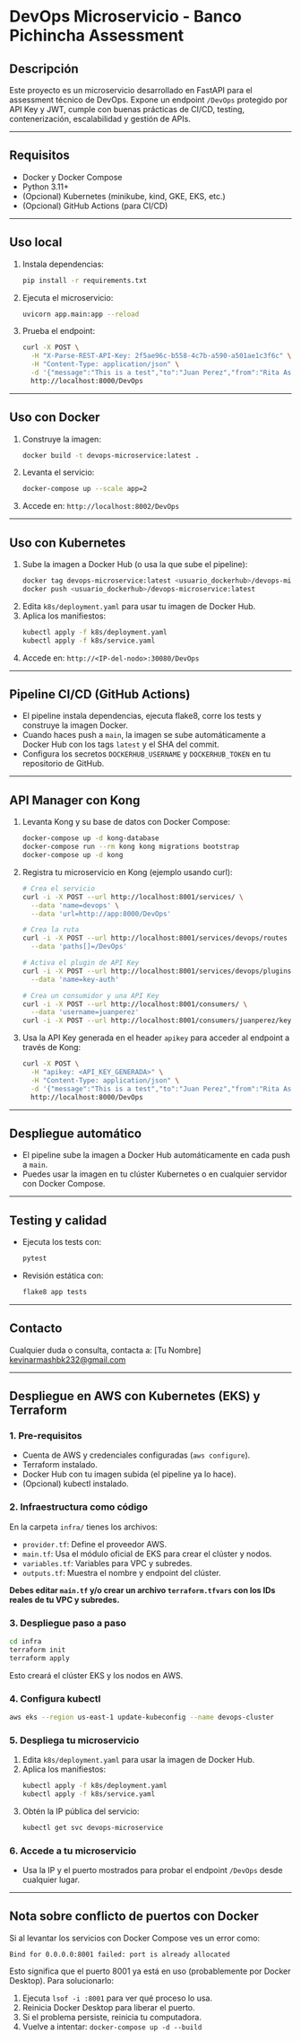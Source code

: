 # DevOps Microservicio - Banco Pichincha Assessment

## Descripción
Este proyecto es un microservicio desarrollado en FastAPI para el assessment técnico de DevOps. Expone un endpoint `/DevOps` protegido por API Key y JWT, cumple con buenas prácticas de CI/CD, testing, contenerización, escalabilidad y gestión de APIs.

---

## Requisitos
- Docker y Docker Compose
- Python 3.11+
- (Opcional) Kubernetes (minikube, kind, GKE, EKS, etc.)
- (Opcional) GitHub Actions (para CI/CD)

---

## Uso local
1. Instala dependencias:
   ```bash
   pip install -r requirements.txt
   ```
2. Ejecuta el microservicio:
   ```bash
   uvicorn app.main:app --reload
   ```
3. Prueba el endpoint:
   ```bash
   curl -X POST \
     -H "X-Parse-REST-API-Key: 2f5ae96c-b558-4c7b-a590-a501ae1c3f6c" \
     -H "Content-Type: application/json" \
     -d '{"message":"This is a test","to":"Juan Perez","from":"Rita Asturia","timeToLifeSec":45}' \
     http://localhost:8000/DevOps
   ```

---

## Uso con Docker
1. Construye la imagen:
   ```bash
   docker build -t devops-microservice:latest .
   ```
2. Levanta el servicio:
   ```bash
   docker-compose up --scale app=2
   ```
3. Accede en: `http://localhost:8002/DevOps`

---

## Uso con Kubernetes
1. Sube la imagen a Docker Hub (o usa la que sube el pipeline):
   ```bash
   docker tag devops-microservice:latest <usuario_dockerhub>/devops-microservice:latest
   docker push <usuario_dockerhub>/devops-microservice:latest
   ```
2. Edita `k8s/deployment.yaml` para usar tu imagen de Docker Hub.
3. Aplica los manifiestos:
   ```bash
   kubectl apply -f k8s/deployment.yaml
   kubectl apply -f k8s/service.yaml
   ```
4. Accede en: `http://<IP-del-nodo>:30080/DevOps`

---

## Pipeline CI/CD (GitHub Actions)
- El pipeline instala dependencias, ejecuta flake8, corre los tests y construye la imagen Docker.
- Cuando haces push a `main`, la imagen se sube automáticamente a Docker Hub con los tags `latest` y el SHA del commit.
- Configura los secretos `DOCKERHUB_USERNAME` y `DOCKERHUB_TOKEN` en tu repositorio de GitHub.

---

## API Manager con Kong
1. Levanta Kong y su base de datos con Docker Compose:
   ```bash
   docker-compose up -d kong-database
   docker-compose run --rm kong kong migrations bootstrap
   docker-compose up -d kong
   ```
2. Registra tu microservicio en Kong (ejemplo usando curl):
   ```bash
   # Crea el servicio
   curl -i -X POST --url http://localhost:8001/services/ \
     --data 'name=devops' \
     --data 'url=http://app:8000/DevOps'

   # Crea la ruta
   curl -i -X POST --url http://localhost:8001/services/devops/routes \
     --data 'paths[]=/DevOps'

   # Activa el plugin de API Key
   curl -i -X POST --url http://localhost:8001/services/devops/plugins \
     --data 'name=key-auth'

   # Crea un consumidor y una API Key
   curl -i -X POST --url http://localhost:8001/consumers/ \
     --data 'username=juanperez'
   curl -i -X POST --url http://localhost:8001/consumers/juanperez/key-auth
   ```
3. Usa la API Key generada en el header `apikey` para acceder al endpoint a través de Kong:
   ```bash
   curl -X POST \
     -H "apikey: <API_KEY_GENERADA>" \
     -H "Content-Type: application/json" \
     -d '{"message":"This is a test","to":"Juan Perez","from":"Rita Asturia","timeToLifeSec":45}' \
     http://localhost:8000/DevOps
   ```

---

## Despliegue automático
- El pipeline sube la imagen a Docker Hub automáticamente en cada push a `main`.
- Puedes usar la imagen en tu clúster Kubernetes o en cualquier servidor con Docker Compose.

---

## Testing y calidad
- Ejecuta los tests con:
  ```bash
  pytest
  ```
- Revisión estática con:
  ```bash
  flake8 app tests
  ```

---

## Contacto
Cualquier duda o consulta, contacta a: [Tu Nombre] <kevinarmashbk232@gmail.com> 

---

## Despliegue en AWS con Kubernetes (EKS) y Terraform

### 1. Pre-requisitos
- Cuenta de AWS y credenciales configuradas (`aws configure`).
- Terraform instalado.
- Docker Hub con tu imagen subida (el pipeline ya lo hace).
- (Opcional) kubectl instalado.

### 2. Infraestructura como código
En la carpeta `infra/` tienes los archivos:
- `provider.tf`: Define el proveedor AWS.
- `main.tf`: Usa el módulo oficial de EKS para crear el clúster y nodos.
- `variables.tf`: Variables para VPC y subredes.
- `outputs.tf`: Muestra el nombre y endpoint del clúster.

**Debes editar `main.tf` y/o crear un archivo `terraform.tfvars` con los IDs reales de tu VPC y subredes.**

### 3. Despliegue paso a paso
```bash
cd infra
terraform init
terraform apply
```
Esto creará el clúster EKS y los nodos en AWS.

### 4. Configura kubectl
```bash
aws eks --region us-east-1 update-kubeconfig --name devops-cluster
```

### 5. Despliega tu microservicio
1. Edita `k8s/deployment.yaml` para usar la imagen de Docker Hub.
2. Aplica los manifiestos:
   ```bash
   kubectl apply -f k8s/deployment.yaml
   kubectl apply -f k8s/service.yaml
   ```
3. Obtén la IP pública del servicio:
   ```bash
   kubectl get svc devops-microservice
   ```

### 6. Accede a tu microservicio
- Usa la IP y el puerto mostrados para probar el endpoint `/DevOps` desde cualquier lugar.

---

## Nota sobre conflicto de puertos con Docker
Si al levantar los servicios con Docker Compose ves un error como:
```
Bind for 0.0.0.0:8001 failed: port is already allocated
```
Esto significa que el puerto 8001 ya está en uso (probablemente por Docker Desktop). Para solucionarlo:
1. Ejecuta `lsof -i :8001` para ver qué proceso lo usa.
2. Reinicia Docker Desktop para liberar el puerto.
3. Si el problema persiste, reinicia tu computadora.
4. Vuelve a intentar: `docker-compose up -d --build` 